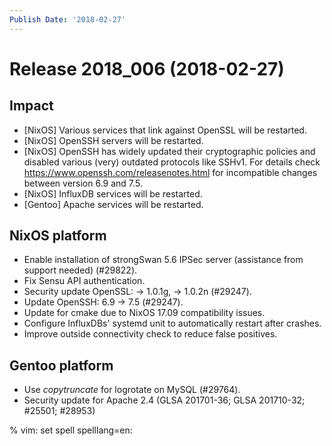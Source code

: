 ```yaml
---
Publish Date: '2018-02-27'
---
```


# Release 2018_006 (2018-02-27)

## Impact

- \[NixOS\] Various services that link against OpenSSL will be restarted.
- \[NixOS\] OpenSSH servers will be restarted.
- \[NixOS\] OpenSSH has widely updated their cryptographic policies and disabled
  various (very) outdated protocols like SSHv1. For details check
  <https://www.openssh.com/releasenotes.html> for incompatible changes between
  version 6.9 and 7.5.
- \[NixOS\] InfluxDB services will be restarted.
- \[Gentoo\] Apache services will be restarted.

## NixOS platform

- Enable installation of strongSwan 5.6 IPSec server (assistance from support
  needed) (#29822).
- Fix Sensu API authentication.
- Security update OpenSSL: -> 1.0.1g, -> 1.0.2n (#29247).
- Update OpenSSH: 6.9 -> 7.5 (#29247).
- Update for cmake due to NixOS 17.09 compatibility issues.
- Configure InfluxDBs' systemd unit to automatically restart after crashes.
- Improve outside connectivity check to reduce false positives.

## Gentoo platform

- Use *copytruncate* for logrotate on MySQL (#29764).
- Security update for Apache 2.4 (GLSA 201701-36; GLSA 201710-32; #25501;
  #28953)

% vim: set spell spelllang=en:
